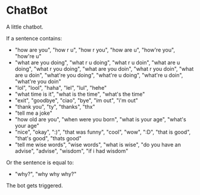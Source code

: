 # ChatBot
A little chatbot.

If a sentence contains: 
- "how are you", "how r u", "how r you", "how are u", "how're you", "how're u"
- "what are you doing", "what r u doing", "what r u doin", "what are u doing", "what r you doing", "what are you doin", "what r you doin", "what are u doin", "what're you doing", "what're u doing", "what're u doin", "what're you doin"
- "lol", "lool", "haha", "lel", "lul", "hehe"
- "what time is it", "what is the time", "what's the time"
- "exit", "goodbye", "ciao", "bye", "im out", "i'm out"
- "thank you", "ty", "thanks", "thx"
- "tell me a joke"
- "how old are you", "when were you born", "what is your age", "what's your age"
- "nice", "okay", ":)", "that was funny", "cool", "wow", ":D", "that is good", "that's good", "thats good"
- "tell me wise words", "wise words", "what is wise", "do you have an advise", "advise", "wisdom", "if i had wisdom"

Or the sentence is equal to:
- "why?", "why why why?"

The bot gets triggered.

